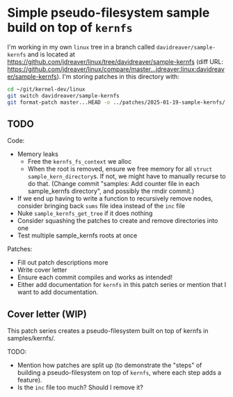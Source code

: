 # Simple pseudo-filesystem sample build on top of `kernfs`

I'm working in my own `linux` tree in a branch called `davidreaver/sample-kernfs` and is located at <https://github.com/jdreaver/linux/tree/davidreaver/sample-kernfs> (diff URL: <https://github.com/jdreaver/linux/compare/master...jdreaver:linux:davidreaver/sample-kernfs>). I'm storing patches in this directory with:

```sh
cd ~/git/kernel-dev/linux
git switch davidreaver/sample-kernfs
git format-patch master...HEAD -o ../patches/2025-01-19-sample-kernfs/
```

## TODO

Code:

- Memory leaks
  - Free the `kernfs_fs_context` we alloc
  - When the root is removed, ensure we free memory for all `struct sample_kern_directory`s. If not, we might have to manually recurse to do that. (Change commit "samples: Add counter file in each sample_kernfs directory", and possibly the rmdir commit.)
- If we end up having to write a function to recursively remove nodes, consider bringing back `sums` file idea instead of the `inc` file
- Nuke `sample_kernfs_get_tree` if it does nothing
- Consider squashing the patches to create and remove directories into one
- Test multiple sample_kernfs roots at once

Patches:

- Fill out patch descriptions more
- Write cover letter
- Ensure each commit compiles and works as intended!
- Either add documentation for `kernfs` in this patch series or mention that I want to add documentation.

## Cover letter (WIP)

This patch series creates a pseudo-filesystem built on top of kernfs in
samples/kernfs/.

TODO:

- Mention how patches are split up (to demonstrate the "steps" of building a pseudo-filesystem on top of `kernfs`, where each step adds a feature).
- Is the `inc` file too much? Should I remove it?
